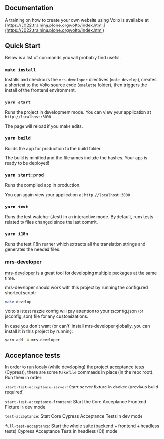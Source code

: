 ## Documentation

A training on how to create your own website using Volto is available at [https://2022.training.plone.org/volto/index.html.](https://2022.training.plone.org/volto/index.html)

## Quick Start

Below is a list of commands you will probably find useful.

### `make install`

Installs and checkouts the `mrs-developer` directives (`make develop`), creates a shortcut to the Volto source code (`omelette` folder), then triggers the install of the frontend environment.

### `yarn start`

Runs the project in development mode.
You can view your application at `http://localhost:3000`

The page will reload if you make edits.

### `yarn build`

Builds the app for production to the build folder.

The build is minified and the filenames include the hashes.
Your app is ready to be deployed!

### `yarn start:prod`

Runs the compiled app in production.

You can again view your application at `http://localhost:3000`

### `yarn test`

Runs the test watcher (Jest) in an interactive mode.
By default, runs tests related to files changed since the last commit.

### `yarn i18n`

Runs the test i18n runner which extracts all the translation strings and
generates the needed files.

### mrs-developer

[mrs-developer](https://github.com/collective/mrs-developer) is a great tool
for developing multiple packages at the same time.

mrs-developer should work with this project by running the configured shortcut script:

```bash
make develop
```

Volto's latest razzle config will pay attention to your tsconfig.json (or jsconfig.json) file for any customizations.

In case you don't want (or can't) install mrs-developer globally, you can install it in this project by running:

```bash
yarn add -W mrs-developer
```

## Acceptance tests

In order to run localy (while developing) the project acceptance tests (Cypress), there are some `Makefile` commands in place (in the repo root). Run them in order:

`start-test-acceptance-server`: Start server fixture in docker (previous build required)

`start-test-acceptance-frontend`: Start the Core Acceptance Frontend Fixture in dev mode

`test-acceptance`: Start Core Cypress Acceptance Tests in dev mode

`full-test-acceptance`: Start the whole suite (backend + frontend + headless tests) Cypress Acceptance Tests in headless (CI) mode
